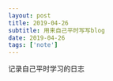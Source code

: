 ```yaml
---
layout: post
title: 2019-04-26
subtitle: 用来自己平时写写blog
date: 2019-04-26
tags: ['note']
---
```

记录自己平时学习的日志
